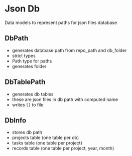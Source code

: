 # Json Db

Data models to represent paths for json files database

## DbPath

- generates database path from repo_path and db_folder
- strict types
- Path type for paths
- generates folder

## DbTablePath

- generates db tables
- these are json files in db path with computed name
- writes `[]` to file

## DbInfo

- stores db path
- projects table (one table per db)
- tasks table (one table per project)
- records table (one table per project, year, month)